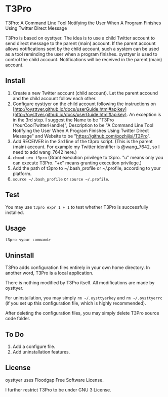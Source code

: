 # T3Pro
T3Pro: A Command Line Tool Notifying the User When A Program Finishes Using Twitter Direct Message

T3Pro is based on oysttyer. The idea is to use a child Twitter account to send direct message to the parent (main) account. If the parent account allows notifications sent by the child account, such a system can be used as a tool reminding the user when a program finishes. oysttyer is used to control the child account. Notifications will be received in the parent (main) account.

## Install

1. Create a new Twitter account (child account). Let the parent accound and the child account follow each other.
2. Configure oysttyer on the child account following the instructions on [http://oysttyer.github.io/docs/userGuide.html#apikey](http://oysttyer.github.io/docs/userGuide.html#apikey). An exception is in the 3rd step. I suggest the Name to be "T3Pro (YourCoolTwitterHandle)", Description to be "A Command Line Tool Notifying the User When A Program Finishes Using Twitter Direct Message" and Website to be "https://github.com/pozhijisi/T3Pro".
3. Add RECEIVER in the 3rd line of the t3pro script. (This is the parent (main) account. For example my Twitter identifier is @wang_7642, so I need to add wang_7642 here.)
4. `chmod u+x t3pro` (Grant execution privilege to t3pro. "u" means only you can execute T3Pro. "+x" means granting execution privilege.)
5. Add the path of t3pro to ~/.bash_profile or ~/.profile, according to your platform.
6. `source ~/.bash_profile` or `source ~/.profile`.

## Test

You may use `t3pro expr 1 + 1` to test whether T3Pro is successfully installed.

## Usage

`t3pro <your command>`

## Uninstall

T3Pro adds configuration files entirely in your own home directory. In another word, T3Pro is a local application.

There is nothing modified by T3Pro itself. All modifications are made by oysttyer.

For uninstallation, you may simply `rm ~/.oysttyerkey` and `rm ~/.oysttyerrc` (if you set up this configuration file, which is highly recommended).

After deleting the configuration files, you may simply delete T3Pro source code folder.

## To Do

1. Add a configure file.
2. Add uninstallation features.

## License

oysttyer uses Floodgap Free Software License.

I further restrict T3Pro to be under GNU 3 License.
